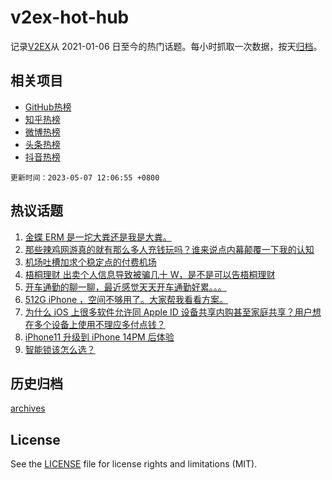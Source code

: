# v2ex-hot-hub

 记录[V2EX](https://www.v2ex.com/)从 2021-01-06 日至今的热门话题。每小时抓取一次数据，按天[归档](archives)。
 
 ## 相关项目

- [GitHub热榜](https://github.com/snaildev/github-hot-hub)
- [知乎热榜](https://github.com/snaildev/zhihu-hot-hub)
- [微博热榜](https://github.com/snaildev/weibo-hot-hub)
- [头条热榜](https://github.com/snaildev/toutiao-hot-hub)
- [抖音热榜](https://github.com/snaildev/douyin-hot-hub)


 `更新时间：2023-05-07 12:06:55 +0800`

## 热议话题

1. [金蝶 ERM 是一坨大粪还是我是大粪。](https://www.v2ex.com/t/937894)
1. [那些辣鸡网游真的就有那么多人充钱玩吗？谁来说点内幕颠覆一下我的认知](https://www.v2ex.com/t/937916)
1. [机场吐槽加求个稳定点的付费机场](https://www.v2ex.com/t/937841)
1. [梧桐理财 出卖个人信息导致被骗几十 W，是不是可以告梧桐理财](https://www.v2ex.com/t/937884)
1. [开车通勤的聊一聊，最近感觉天天开车通勤好累。。。](https://www.v2ex.com/t/937876)
1. [512G iPhone ，空间不够用了。大家帮我看看方案。](https://www.v2ex.com/t/937852)
1. [为什么 iOS 上很多软件允许同 Apple ID 设备共享内购甚至家庭共享？用户想在多个设备上使用不理应多付点钱？](https://www.v2ex.com/t/937817)
1. [iPhone11 升级到 iPhone 14PM 后体验](https://www.v2ex.com/t/937825)
1. [智能锁该怎么选？](https://www.v2ex.com/t/937872)

## 历史归档

[archives](archives)

## License

See the [LICENSE](LICENSE) file for license rights and limitations (MIT).
